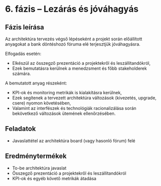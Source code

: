 # 6. fázis – Lezárás és jóváhagyás

## Fázis leírása

Az architektúra tervezés végső lépéseként a projekt során előállított anyagokat a bank döntéshozó fóruma elé terjesztjük jóváhagyásra.

Elfogadás esetén:
- Elkészül az összegző prezentáció a projektekről és leszállítandókról,
- Ezek bemutatásra kerülnek a menedzsment és főbb stakeholderek számára.

A bemutatott anyag részeként:
- KPI-ok és monitoring metrikák is kialakításra kerülnek,
- Ezek segítenek a tervezett architektúra változások (kivezetés, upgrade, csere) nyomon követésében,
- Valamint az interfészek és technológiák racionalizálása során bekövetkező változások ütemének ellenőrzésében.

## Feladatok

- Javaslattétel az architektúra board (vagy hasonló fórum) felé  

## Eredménytermékek

- To-be architektúra javaslat  
- Összegző prezentáció a projektekről és leszállítandókról  
- KPI-ok és egyéb követő metrikák átadása  
